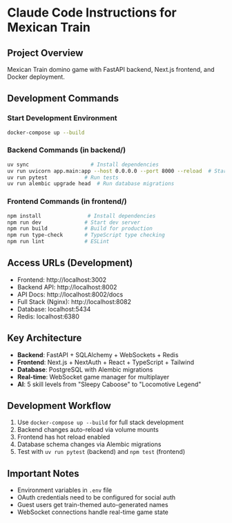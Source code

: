 # Claude Code Instructions for Mexican Train

## Project Overview
Mexican Train domino game with FastAPI backend, Next.js frontend, and Docker deployment.

## Development Commands

### Start Development Environment
```bash
docker-compose up --build
```

### Backend Commands (in backend/)
```bash
uv sync                    # Install dependencies
uv run uvicorn app.main:app --host 0.0.0.0 --port 8000 --reload  # Start dev server
uv run pytest            # Run tests
uv run alembic upgrade head  # Run database migrations
```

### Frontend Commands (in frontend/)
```bash
npm install               # Install dependencies
npm run dev              # Start dev server
npm run build            # Build for production
npm run type-check       # TypeScript type checking
npm run lint             # ESLint
```

## Access URLs (Development)
- Frontend: http://localhost:3002
- Backend API: http://localhost:8002
- API Docs: http://localhost:8002/docs
- Full Stack (Nginx): http://localhost:8082
- Database: localhost:5434
- Redis: localhost:6380

## Key Architecture
- **Backend**: FastAPI + SQLAlchemy + WebSockets + Redis
- **Frontend**: Next.js + NextAuth + React + TypeScript + Tailwind
- **Database**: PostgreSQL with Alembic migrations
- **Real-time**: WebSocket game manager for multiplayer
- **AI**: 5 skill levels from "Sleepy Caboose" to "Locomotive Legend"

## Development Workflow
1. Use `docker-compose up --build` for full stack development
2. Backend changes auto-reload via volume mounts
3. Frontend has hot reload enabled
4. Database schema changes via Alembic migrations
5. Test with `uv run pytest` (backend) and `npm test` (frontend)

## Important Notes
- Environment variables in `.env` file
- OAuth credentials need to be configured for social auth
- Guest users get train-themed auto-generated names
- WebSocket connections handle real-time game state